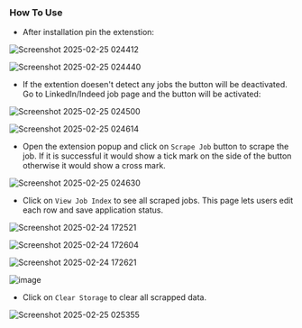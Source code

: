 ### How To Use
- After installation pin the extenstion:
  
![Screenshot 2025-02-25 024412](https://github.com/user-attachments/assets/580d64ed-58cf-4923-8a6a-c6588423d766)

![Screenshot 2025-02-25 024440](https://github.com/user-attachments/assets/121f84f2-045f-430c-8c23-ecf4d867c6ca)

- If the extention doesen't detect any jobs the button will be deactivated. Go to LinkedIn/Indeed job page and the button will be activated:

![Screenshot 2025-02-25 024500](https://github.com/user-attachments/assets/063f0059-9951-4fb0-a351-8ca54dd9feff)

![Screenshot 2025-02-25 024614](https://github.com/user-attachments/assets/9b03eec6-de72-4d8f-a1e3-cc792e8a016a)


- Open the extension popup and click on `Scrape Job` button to scrape the job. If it is successful it would show a tick mark on the side of the button otherwise it would show a cross mark.

![Screenshot 2025-02-25 024630](https://github.com/user-attachments/assets/fa24f951-6214-4e3f-bfe8-de16853c16f0)

- Click on `View Job Index` to see all scraped jobs. This page lets users edit each row and save application status.

![Screenshot 2025-02-24 172521](https://github.com/user-attachments/assets/e8e44155-f649-49bc-94f5-c3ce1154a4f7)

![Screenshot 2025-02-24 172604](https://github.com/user-attachments/assets/f8a85ae1-3183-460f-9304-44a997de3cb0)

![Screenshot 2025-02-24 172621](https://github.com/user-attachments/assets/1b8e5dcb-3dc5-4c2c-bcba-58a5735936bb)

![image](https://github.com/user-attachments/assets/9b626df9-14ae-4fea-b729-69da1fda8ac5)

- Click on `Clear Storage` to clear all scrapped data.
  
![Screenshot 2025-02-25 025355](https://github.com/user-attachments/assets/50caf97e-3e9e-4ec9-a779-50cb3296dd73)

  
